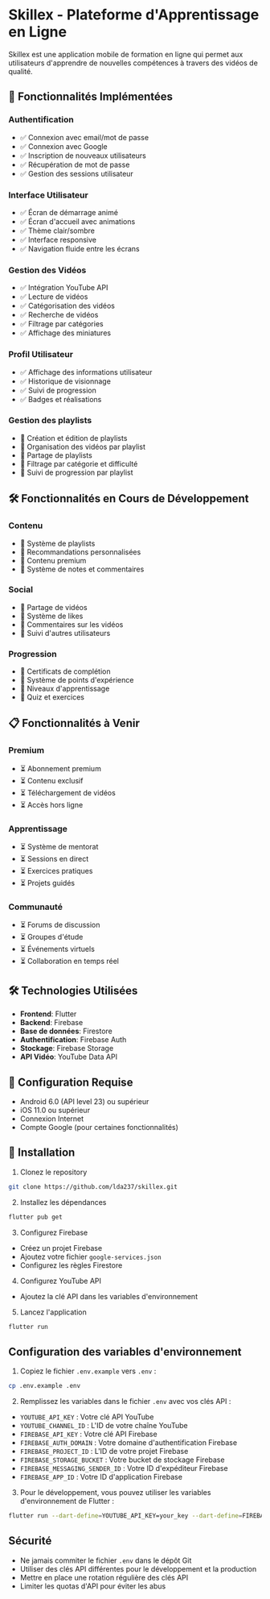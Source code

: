 # Skillex - Plateforme d'Apprentissage en Ligne

Skillex est une application mobile de formation en ligne qui permet aux utilisateurs d'apprendre de nouvelles compétences à travers des vidéos de qualité.

## 🚀 Fonctionnalités Implémentées

### Authentification

- ✅ Connexion avec email/mot de passe
- ✅ Connexion avec Google
- ✅ Inscription de nouveaux utilisateurs
- ✅ Récupération de mot de passe
- ✅ Gestion des sessions utilisateur

### Interface Utilisateur

- ✅ Écran de démarrage animé
- ✅ Écran d'accueil avec animations
- ✅ Thème clair/sombre
- ✅ Interface responsive
- ✅ Navigation fluide entre les écrans

### Gestion des Vidéos

- ✅ Intégration YouTube API
- ✅ Lecture de vidéos
- ✅ Catégorisation des vidéos
- ✅ Recherche de vidéos
- ✅ Filtrage par catégories
- ✅ Affichage des miniatures

### Profil Utilisateur

- ✅ Affichage des informations utilisateur
- ✅ Historique de visionnage
- ✅ Suivi de progression
- ✅ Badges et réalisations

### Gestion des playlists

- 🔄 Création et édition de playlists
- 🔄 Organisation des vidéos par playlist
- 🔄 Partage de playlists
- 🔄 Filtrage par catégorie et difficulté
- 🔄 Suivi de progression par playlist

## 🛠️ Fonctionnalités en Cours de Développement

### Contenu

- 🔄 Système de playlists
- 🔄 Recommandations personnalisées
- 🔄 Contenu premium
- 🔄 Système de notes et commentaires

### Social

- 🔄 Partage de vidéos
- 🔄 Système de likes
- 🔄 Commentaires sur les vidéos
- 🔄 Suivi d'autres utilisateurs

### Progression

- 🔄 Certificats de complétion
- 🔄 Système de points d'expérience
- 🔄 Niveaux d'apprentissage
- 🔄 Quiz et exercices

## 📋 Fonctionnalités à Venir

### Premium

- ⏳ Abonnement premium
- ⏳ Contenu exclusif
- ⏳ Téléchargement de vidéos
- ⏳ Accès hors ligne

### Apprentissage

- ⏳ Système de mentorat
- ⏳ Sessions en direct
- ⏳ Exercices pratiques
- ⏳ Projets guidés

### Communauté

- ⏳ Forums de discussion
- ⏳ Groupes d'étude
- ⏳ Événements virtuels
- ⏳ Collaboration en temps réel

## 🛠️ Technologies Utilisées

- **Frontend**: Flutter
- **Backend**: Firebase
- **Base de données**: Firestore
- **Authentification**: Firebase Auth
- **Stockage**: Firebase Storage
- **API Vidéo**: YouTube Data API

## 📱 Configuration Requise

- Android 6.0 (API level 23) ou supérieur
- iOS 11.0 ou supérieur
- Connexion Internet
- Compte Google (pour certaines fonctionnalités)

## 🔧 Installation

1. Clonez le repository

```bash
git clone https://github.com/lda237/skillex.git
```

2. Installez les dépendances

```bash
flutter pub get
```

3. Configurez Firebase

- Créez un projet Firebase
- Ajoutez votre fichier `google-services.json`
- Configurez les règles Firestore

4. Configurez YouTube API

- Ajoutez la clé API dans les variables d'environnement

5. Lancez l'application

```bash
flutter run
```

## Configuration des variables d'environnement

1. Copiez le fichier `.env.example` vers `.env` :

```bash
cp .env.example .env
```

2. Remplissez les variables dans le fichier `.env` avec vos clés API :

- `YOUTUBE_API_KEY` : Votre clé API YouTube
- `YOUTUBE_CHANNEL_ID` : L'ID de votre chaîne YouTube
- `FIREBASE_API_KEY` : Votre clé API Firebase
- `FIREBASE_AUTH_DOMAIN` : Votre domaine d'authentification Firebase
- `FIREBASE_PROJECT_ID` : L'ID de votre projet Firebase
- `FIREBASE_STORAGE_BUCKET` : Votre bucket de stockage Firebase
- `FIREBASE_MESSAGING_SENDER_ID` : Votre ID d'expéditeur Firebase
- `FIREBASE_APP_ID` : Votre ID d'application Firebase

3. Pour le développement, vous pouvez utiliser les variables d'environnement de Flutter :

```bash
flutter run --dart-define=YOUTUBE_API_KEY=your_key --dart-define=FIREBASE_API_KEY=your_key
```

## Sécurité

- Ne jamais commiter le fichier `.env` dans le dépôt Git
- Utiliser des clés API différentes pour le développement et la production
- Mettre en place une rotation régulière des clés API
- Limiter les quotas d'API pour éviter les abus
